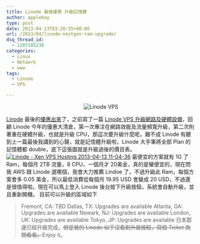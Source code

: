 ```yaml
---
title: Linode 最後優惠 升級記憶體
author: appleboy
type: post
date: 2013-04-13T03:20:55+00:00
url: /2013/04/linode-nextgen-ram-upgrade/
dsq_thread_id:
  - 1207185238
categories:
  - Linux
  - Network
  - www
tags:
  - Linode
  - VPS

---
```

<div style="margin:0 auto; text-align:center">
  <img src="https://i1.wp.com/www.linode.com/images/linode_logo_gray.png?w=840" alt="Linode VPS" data-recalc-dims="1" />
</div>

<a href="http://www.linode.com/" target="_blank">Linode</a> 最後的<a href="http://blog.linode.com/2013/04/09/linode-nextgen-ram-upgrade/" target="_blank">優惠出來</a>了，之前寫了一篇 <a href="http://blog.wu-boy.com/2013/03/linode-nextgen-the-network-and-hardware/" target="_blank">Linode VPS 升級網路及硬體設備</a>，回顧 Linode 今年的優惠大清倉，第一次專注在網路效能及流量頻寬升級，第二次則著重在硬體升級，也就是升級 CPU，那這次要升級什麼呢，難不成 Linode 有聽到上一篇最後我講到的心聲，就是記憶體升級啦，Linode 大手筆將全部 Plan 的記憶體都 double，底下這張圖就是升級過後的價目表。 [<img src="https://i2.wp.com/farm9.staticflickr.com/8523/8644720634_2aa50ba238.jpg?resize=500%2C198&#038;ssl=1" alt="Linode - Xen VPS Hosting 2013-04-13 11-04-36" data-recalc-dims="1" />][1] <!--more--> 最便宜的方案就有 1G 了 Ram，每個月 2TB 流量，8 CPU，一個月才 20美金，真的是蠻便宜的，現在問我 AWS 跟 Linode 選哪個，我會大力推薦 Lindoe 了，不過升級此 Ram，每個方案會多 0.05 美金，所以最低消費從每個月 19.95 USD 會變成 20 USD，不過還是很值得啦。現在可以馬上登入 Linode 後台按下升級按鈕，系統會自動升級，並且重新開機。 目前可以升級的區域如下 

> Fremont, CA: TBD Dallas, TX: Upgrades are available Atlanta, GA: Upgrades are available Newark, NJ: Upgrades are available London, UK: Upgrades are available Tokyo, JP: Upgrades are available 日本那邊已經升級完成，<del datetime="2013-04-13T03:20:07+00:00">但是我的 Linode 似乎沒看到升級按鈕，寫個 Ticket 詢問看看。</del>Enjoy it。

 [1]: https://www.flickr.com/photos/appleboy/8644720634/ "Linode - Xen VPS Hosting 2013-04-13 11-04-36 by appleboy46, on Flickr"